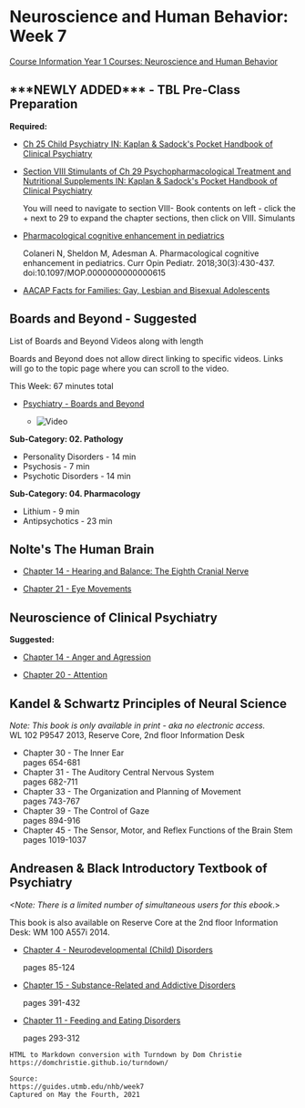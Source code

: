 # Neuroscience and Human Behavior: Week 7

[Course Information Year 1 Courses: Neuroscience and Human Behavior](/usmle/nhb/course-information.md)

## \*\*\*NEWLY ADDED\*\*\* - TBL Pre-Class Preparation

**Required:**

*   [Ch 25 Child Psychiatry IN: Kaplan & Sadock's Pocket Handbook of Clinical Psychiatry](http://libux.utmb.edu/login?url=http://ovidsp.ovid.com.libux.utmb.edu/ovidweb.cgi?T=JS&CSC=Y&NEWS=N&PAGE=booktext&D=books2&AN=02050025/6th_Edition/2&XPATH=/OVIDBOOK%5b1%5d/TXTBKBD%5b1%5d/CHAPTER%5b25%5d)
    
*   [Section VIII Stimulants of Ch 29 Psychopharmacological Treatment and Nutritional Supplements IN: Kaplan & Sadock's Pocket Handbook of Clinical Psychiatry](http://libux.utmb.edu/login?url=http://ovidsp.ovid.com.libux.utmb.edu/ovidweb.cgi?T=JS&CSC=Y&NEWS=N&PAGE=booktext&D=books&AN=02050025/6th_Edition/2&XPATH=/OVIDBOOK%5b1%5d/TXTBKBD%5b1%5d/CHAPTER%5b29%5d)
    
    You will need to navigate to section VIII- Book contents on left - click the + next to 29 to expand the chapter sections, then click on VIII. Simulants
    
*   [Pharmacological cognitive enhancement in pediatrics](http://libux.utmb.edu/login?url=http://ovidsp.ovid.com/ovidweb.cgi?T=JS&CSC=Y&NEWS=N&PAGE=fulltext&D=ovft&AN=00008480-201806000-00020&PDF=y)
    
    Colaneri N, Sheldon M, Adesman A. Pharmacological cognitive enhancement in pediatrics. Curr Opin Pediatr. 2018;30(3):430-437. doi:10.1097/MOP.0000000000000615
    
*   [AACAP Facts for Families: Gay, Lesbian and Bisexual Adolescents](https://www.aacap.org/AACAP/Families_and_Youth/Facts_for_Families/FFF-Guide/Gay-Lesbian-and-Bisexual-Adolescents-063.aspx)
    

## Boards and Beyond - Suggested

List of Boards and Beyond Videos along with length

Boards and Beyond does not allow direct linking to specific videos. Links will go to the topic page where you can scroll to the video.

This Week: 67 minutes total

*   [Psychiatry - Boards and Beyond](https://boardsbeyond.com/category/step-1/psychiatry1)
    
    *   ![Video](//libapps.s3.amazonaws.com/sites/998/icons/11712/PlayButton.png "Video  ")
    

**Sub-Category: 02. Pathology**

*   Personality Disorders - 14 min
*   Psychosis - 7 min
*   Psychotic Disorders - 14 min

**Sub-Category: 04. Pharmacology**

*   Lithium - 9 min
*   Antipsychotics - 23 min

## Nolte's The Human Brain

*   [Chapter 14 - Hearing and Balance: The Eighth Cranial Nerve](http://libux.utmb.edu/login?url=https://www.clinicalkey.com/#!/content/book/3-s2.0-B978032365398500014X)
    
*   [Chapter 21 - Eye Movements](http://libux.utmb.edu/login?url=https://www.clinicalkey.com/#!/content/book/3-s2.0-B9780323653985000217)
    

## Neuroscience of Clinical Psychiatry

**Suggested:**

*   [Chapter 14 - Anger and Agression](http://libux.utmb.edu/login?url=http://ovidsp.ovid.com/ovidweb.cgi?T=JS&CSC=Y&NEWS=N&PAGE=booktext&D=books2&AN=02070816/3rd_Edition/2&XPATH=/OVIDBOOK%5b1%5d/TXTBKBD%5b1%5d/DIVISIONA%5b3%5d/CHAPTER%5b4%5d)
    
*   [Chapter 20 - Attention](http://libux.utmb.edu/login?url=http://ovidsp.ovid.com/ovidweb.cgi?T=JS&CSC=Y&NEWS=N&PAGE=booktext&D=books2&AN=02070816/3rd_Edition/2&XPATH=/OVIDBOOK%5b1%5d/TXTBKBD%5b1%5d/DIVISIONA%5b3%5d/CHAPTER%5b10%5d)
    

## Kandel & Schwartz Principles of Neural Science

_Note:_ _This book is only available in print - aka no electronic access._   
WL 102 P9547 2013, Reserve Core, 2nd floor Information Desk

*   Chapter 30 - The Inner Ear  
    pages 654-681
*   Chapter 31 - The Auditory Central Nervous System  
    pages 682-711
*   Chapter 33 - The Organization and Planning of Movement  
    pages 743-767
*   Chapter 39 - The Control of Gaze  
    pages 894-916
*   Chapter 45 - The Sensor, Motor, and Reflex Functions of the Brain Stem  
    pages 1019-1037

## Andreasen & Black Introductory Textbook of Psychiatry

_<Note: There is a limited number of simultaneous users for this ebook_.>

This book is also available on Reserve Core at the 2nd floor Information Desk: WM 100 A557i 2014.

*   [Chapter 4 - Neurodevelopmental (Child) Disorders](http://libux.utmb.edu/login?url=https://www.r2library.com/resource/detail/1585624705/ch0004s0087)
    
    pages 85-124
    
*   [Chapter 15 - Substance-Related and Addictive Disorders](http://libux.utmb.edu/login?url=https://www.r2library.com/resource/detail/1585624705/ch0015s0316)
    
    pages 391-432
    
*   [Chapter 11 - Feeding and Eating Disorders](http://libux.utmb.edu/login?url=https://www.r2library.com/resource/detail/1585624705/ch0011s0253)
    
    pages 293-312

```
HTML to Markdown conversion with Turndown by Dom Christie
https://domchristie.github.io/turndown/

Source:
https://guides.utmb.edu/nhb/week7
Captured on May the Fourth, 2021
```
